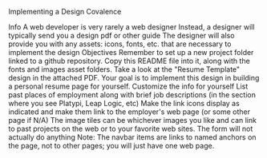 Implementing a Design
Covalence

Info
A web developer is very rarely a web designer
Instead, a designer will typically send you a design pdf or other guide
The designer will also provide you with any assets: icons, fonts, etc. that are necessary to implement the design
Objectives
Remember to set up a new project folder linked to a github repository. Copy this README file into it, along with the fonts and images asset folders.
Take a look at the "Resume Template" design in the attached PDF.
Your goal is to implement this design in building a personal resume page for yourself.
Customize the info for yourself
List past places of employment along with brief job descriptions (in the section where you see Platypi, Leap Logic, etc)
Make the link icons display as indicated and make them link to the employer's web page (or some other page if N/A)
The image tiles can be whichever images you like and can link to past projects on the web or to your favorite web sites.
The form will not actually do anything
Note: The navbar items are links to named anchors on the page, not to other pages; you will just have one web page.